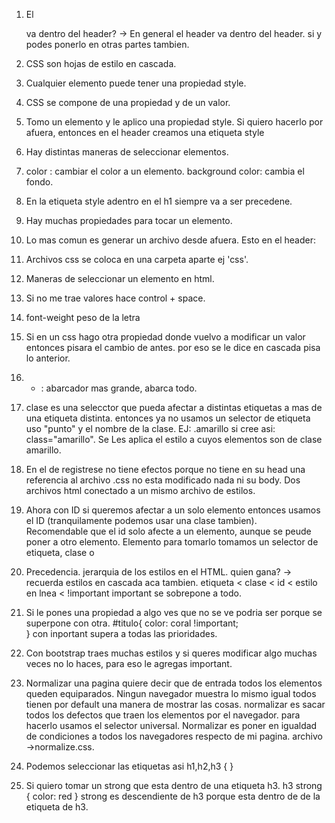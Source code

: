 1. El <nav> va dentro del header? ->  En general el header va dentro del header.
   si y podes ponerlo en otras partes tambien.  
1. CSS son hojas de estilo en cascada. 
1. Cualquier elemento puede tener una propiedad style. 
1. CSS se compone de una propiedad y de un valor. 
1. Tomo un elemento y le aplico una propiedad style. Si quiero hacerlo por afuera, entonces en el header
    creamos una etiqueta style 

1. Hay distintas maneras de seleccionar elementos. 
1. color : cambiar el color a un elemento. 
    background color: cambia el fondo. 
1. En la etiqueta style adentro en el h1 siempre va a ser precedene. 
1. Hay muchas propiedades para tocar un elemento. 
1. Lo mas comun es generar un archivo desde afuera. 
    Esto en el header: <link rel="stylesheet   " href="./css/estilos.css" >   
1. Archivos css se coloca en una carpeta aparte  ej 'css'.
1. Maneras de seleccionar un elemento en html.
    
1. Si no me trae valores hace control + space.      
1. font-weight peso de la letra 
1. Si en un css  hago otra propiedad donde vuelvo a modificar un valor entonces pisara el cambio de antes. 
    por eso se le dice en cascada pisa lo anterior. 
1. * : abarcador mas grande, abarca todo. 
1. clase es una selecctor que pueda afectar a distintas etiquetas a mas de una etiqueta distinta. 
    entonces ya no usamos un selector de etiqueta uso "punto" y el nombre de la clase. EJ: 
    .amarillo si cree asi: class="amarillo". Se Les aplica el estilo a cuyos elementos son de clase amarillo.

1.  En el <a> de registrese no tiene efectos porque no tiene en su head una referencia al archivo .css no esta modificado nada 
    ni su body.
    Dos archivos html conectado a un mismo archivo de estilos. 
1. Ahora con ID si queremos afectar a un solo elemento entonces usamos el ID (tranquilamente podemos usar una clase tambien).  
    Recomendable que el id solo afecte a un elemento, aunque se peude poner a otro elemento. 
    Elemento para tomarlo tomamos un selector de etiqueta, clase o 
1. Precedencia. jerarquia de los estilos en el HTML. 
    quien gana? -> recuerda estilos en cascada aca tambien. 
    etiqueta < clase < id < estilo en lnea  < !important
    important se sobrepone a todo. 
1. Si le pones una propiedad a algo ves que no se ve podria ser porque se superpone con otra.
    #titulo{
        color: coral !important;    
    } 
    con inportant supera a todas las prioridades. 
1. Con bootstrap traes muchas estilos y si queres modificar algo muchas veces no lo haces, para eso le agregas important. 
1. Normalizar una pagina quiere decir que de entrada todos los elementos queden equiparados. 
    Ningun navegador muestra lo mismo igual todos tienen por default una manera de mostrar las cosas.
    normalizar es sacar todos los defectos que traen los elementos por el navegador. 
    para hacerlo usamos el selector universal.
    Normalizar es poner en igualdad de condiciones a todos los navegadores respecto de mi pagina. archivo ->normalize.css.
1. Podemos seleccionar las etiquetas asi h1,h2,h3 {
}   

1. Si quiero tomar un strong que esta dentro de una etiqueta h3.  h3 strong {
    color: red
}  strong es descendiente de h3 porque esta dentro de de la etiqueta de h3.   






